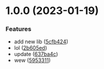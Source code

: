 # 1.0.0 (2023-01-19)

### Features

- add new lib ([5cfb424](https://github.com/agungvr/anak/commit/5cfb424f43c3493af6a9e5807a56e5c419f405ff))
- lol ([2b605ed](https://github.com/agungvr/anak/commit/2b605ed89fcb6c1a63a601ec679a8039dbd62ae5))
- update ([637ba4c](https://github.com/agungvr/anak/commit/637ba4c8d69d00f89c964b843fe82019ebc0d704))
- wew ([5953311](https://github.com/agungvr/anak/commit/595331143182f56075c62ae296f2fe5339c1123f))
